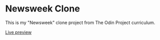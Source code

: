 # Newsweek Clone

This is my "Newsweek" clone project from The Odin Project curriculum.

[Live preview](https://areebaishtiaq.github.io/Newsweek/)
